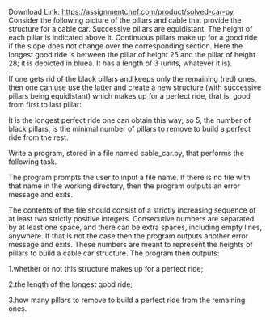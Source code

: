 Download Link: https://assignmentchef.com/product/solved-car-py
<br>
Consider the following picture of the pillars and cable that provide the structure for a cable car. Successive pillars are equidistant. The height of each pillar is indicated above it. Continuous pillars make up for a good ride if the slope does not change over the corresponding section. Here the longest good ride is between the pillar of height 25 and the pillar of height 28; it is depicted in bluea. It has a length of 3 (units, whatever it is).

If one gets rid of the black pillars and keeps only the remaining (red) ones, then one can use use the latter and create a new structure (with successive pillars being equidistant) which makes up for a perfect ride, that is, good from first to last pillar:

It is the longest perfect ride one can obtain this way; so 5, the number of black pillars, is the minimal number of pillars to remove to build a perfect ride from the rest.

Write a program, stored in a file named cable_car.py, that performs the following task.

The program prompts the user to input a file name. If there is no file with that name in the working directory, then the program outputs an error message and exits.

The contents of the file should consist of a strictly increasing sequence of at least two strictly positive integers. Consecutive numbers are separated by at least one space, and there can be extra spaces, including empty lines, anywhere. If that is not the case then the program outputs another error message and exits. These numbers are meant to represent the heights of pillars to build a cable car structure. The program then outputs:

1.whether or not this structure makes up for a perfect ride;

2.the length of the longest good ride;

3.how many pillars to remove to build a perfect ride from the remaining ones.


